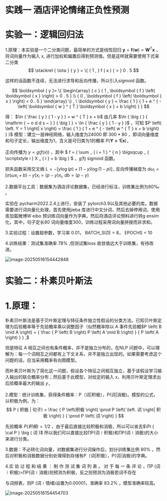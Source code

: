 # 实践一 酒店评论情绪正负性预测  

# 实验一：逻辑回归法  

1.原理：本实验是一个二分类问题，最简单的方式是线性回归 $\boldsymbol { y } = \boldsymbol { f } \left( \boldsymbol { w } \right) = \boldsymbol { W } ^ { T } \boldsymbol { x }$ ，将词向量作为输入 $\mathsf { x } ,$ 进行加权和偏置后得到预测值。但是这样就需要使用下式来二分类  
$$
\stackrel { \iota } { y } = \{ { 1 , } f ( x ) { > } 0 . 5
$$

这样的话函数不连续，无法进行求导和反向传播，所以引入sigmoid 函数。  

$$
  \boldsymbol { y }= \{ \begin{array} { c } { 1 , \boldsymbol { f } \left( \boldsymbol { x } \right) > 0 . 5 } \\ { 0 , \boldsymbol { f } \left( \boldsymbol { x } \right) < 0 . 5 } \end{array} \} , \ \boldsymbol { y } = \frac { 1 } { 1 + e ^ { - \left( \boldsymbol { w } ^ { T } \boldsymbol { x } + b \right) } }
$$

得： $\ln { \frac { y } { 1 - y } } = w ^ { T } x + b$ 由几率 $\ln { \big ( } { \mathrm { ~ o d d s ~ } } { \big ) } = \ln { \frac { y } { 1 - y } }$ ，可知 $P \left( \left. Y = 1 \right| x \right) = \frac { 1 } { 1 + e ^ { - \left( w ^ { T } x + b \right) } }$ 模型：建立一层神经网络，输入维度为24000 即 $3 0 0 * 8 0$ ，即词向量维度和句子定长，输出维度为1，含义是可归类为1的概率 $P ( \boldsymbol { Y = 1 } | \boldsymbol { x } ) _ { \circ }$  

正向传播为 $y = g ( f ( x ) )$ ，其中 $ f = ( \sum _ { i = 1 } ^ { n } \bigsqcup _ { \scriptstyle i } X _ { i } + b \big ) $ ，$g$为 sigmoid 函数。  

损失函数采用交叉熵 $L { = } { - } [ y \log { \left( { \mathit { p } } \right) } { + } ( 1 { - } y ) \log { \left( 1 { - } { \mathit { p } } \right) } ] _ { \circ }$ 反向传播梯度为 $d \omega _ { i } = \left[ \sigma \left( \omega x _ { i } + b \right) - y \right] x _ { i } = \left( p - y \right) x _ { i } , \ d b = \left( p - y \right)$  

2.数据平台工具：数据集为酒店评论数据集，已经进行标注，训练集比例为$80 \text{‰}$ 。  

实验在 pycharm2022.2.4上进行，安装了 pytorch3.9以及其他必要的库。数据需要进行词向量化处理，首先使用jieba 库进行中文分词，然后去掉停用词，使用库加载微博W eibo 预训练词向量作为字典，然后将酒店评论预料进行转g ensim化，其中，句子定长80 词向量维度300，训练过程采用词向量拼接而非求和。  

3.实验过程：设置超参数，学习率 0.01， BATCH_SIZE = 8， EPOCHS = 10    

4.训练结果：测试集准确率 $7 8 \%$ ,但测试集loss 收敛值远大于训练集，有待改进。

![image-20250516154442848](markdown.assets/image-20250516154442848.png)  

# 实验二：朴素贝叶斯法  

# 1.原理：  

朴素贝叶斯法是基于贝叶斯定理与特征条件独立性假设的分类方法。已知贝叶斯定理为后验概率等于先验概率乘以调整因子（似然概率除以 A 事件先验概$P \left( B \mid A \right) = { \frac { P \left( B \right) P \left( A \mid B \right) } { P \left( A \right) } } ,$  

但是特征 $A$ 相互之间也有条件概率，并不是独立分布的，在NLP 问题中，可以理解为：每一个词相互之间都有上下文关系，并不是独立出现的。如果需要考虑这个问题的话，应当采用概率有向图模型。  

而朴素贝叶斯为了简化这一问题，假设各个特征之间相互独立，基于该假设学习输入输出的联合概率分布；然后基于此模型，对给定的输入 x，利用贝叶斯定理求出后验概率最大的输出 $y _ { \circ }$  

2.模型：统计训练集，获得条件概率：P（词|积极），P(词|消极)。模型的公式，以积极为例，为：  
$$
P ( 积极 | 句子) = \frac { P \left(积极 \right) \prod P \left( \left. 词 \right| 积极 \right) } { \prod P \left( 词 \right) }
$$

先验概率 $P \left( 积极\right) = 1 / 2$ ，由于最后直接比较积极和消极，所以可以省去$\Pi { \cal P } \big ( 词 )$ 所以我们可以直接比较∏P(词∣积极)和∏P(词∣消极)的大小来进行分类。  

3.数据：不必转化词向量，对数据集进行分词操作后，划分训练集比例 $8 0 \%$ ，然后对积极和消极数据分别处理得到存储有P（词|积极），P(词|消极)的字典。  

4.实 验 过 程 和 结 果 ： 制 作 测 试 集 词 列 表 。 对 于 每 一 条 评 论 ，∏P (词∣积极)>∏P(词∣消极)则预测为积极，反之则预测为消极若词不存在  

与词频表，则P (词∣情绪)设置为0.00001，准确率 $8 3 . 2 \%$ ，模型准确率较高。  

![image-20250516154454703](markdown.assets/image-20250516154454703.png)